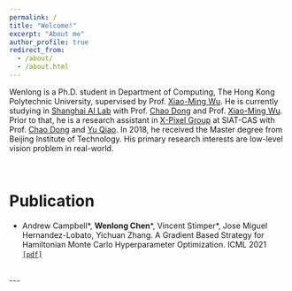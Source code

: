 ```yaml
---
permalink: /
title: "Welcome!"
excerpt: "About me"
author_profile: true
redirect_from: 
  - /about/
  - /about.html
---
```


Wenlong is a Ph.D. student in Department of Computing, The Hong Kong Polytechnic University, supervised by Prof. [Xiao-Ming Wu](http://www4.comp.polyu.edu.hk/~csxmwu/). He is currently studying in [Shanghai AI Lab](https://www.shlab.org.cn/) with Prof. [Chao Dong](https://scholar.google.com/citations?hl=zh-CN&user=OSDCB0UAAAAJ) and Prof. [Xiao-Ming Wu](http://www4.comp.polyu.edu.hk/~csxmwu/). Prior to that, he is a research assistant in [X-Pixel Group](http://xpixel.group/index) at SIAT-CAS with Prof. [Chao Dong](https://scholar.google.com/citations?hl=zh-CN&user=OSDCB0UAAAAJ) and [Yu Qiao](http://mmlab.siat.ac.cn/team). In 2018, he received the Master degree from Beijing Institute of Technology. His primary research interests are low-level vision problem in real-world.

<br>

Publication
======
* Andrew Campbell*, **Wenlong Chen***, Vincent Stimper*, Jose Miguel Hernandez-Lobato, Yichuan Zhang. A Gradient Based Strategy for Hamiltonian Monte Carlo Hyperparameter Optimization. ICML 2021 [`[pdf]`](http://proceedings.mlr.press/v139/campbell21a/campbell21a.pdf) 

<br>
---
